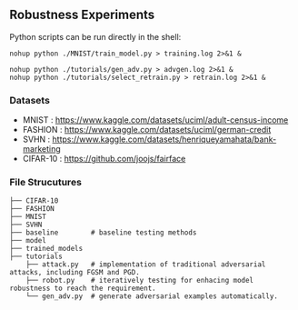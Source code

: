 ## Robustness Experiments 

Python scripts can be run directly in the shell:
```shell
nohup python ./MNIST/train_model.py > training.log 2>&1 &
```
```shell
nohup python ./tutorials/gen_adv.py > advgen.log 2>&1 &
nohup python ./tutorials/select_retrain.py > retrain.log 2>&1 &
```

### Datasets
- MNIST  : https://www.kaggle.com/datasets/uciml/adult-census-income
- FASHION  : https://www.kaggle.com/datasets/uciml/german-credit
- SVHN : https://www.kaggle.com/datasets/henriqueyamahata/bank-marketing
- CIFAR-10       : https://github.com/joojs/fairface


### File Strucutures
```shell
├── CIFAR-10
├── FASHION
├── MNIST
├── SVHN
├── baseline        # baseline testing methods
├── model
├── trained_models
├── tutorials
    ├── attack.py   # implementation of traditional adversarial attacks, including FGSM and PGD. 
    ├── robot.py    # iteratively testing for enhacing model robustness to reach the requirement.  
    └── gen_adv.py  # generate adversarial examples automatically. 
```




